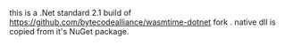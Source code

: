 this is a .Net standard 2.1 build of https://github.com/bytecodealliance/wasmtime-dotnet fork .
native dll is copied from it's NuGet package.
